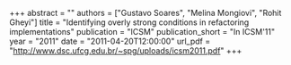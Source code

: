 +++
abstract = ""
authors = ["Gustavo Soares", "Melina Mongiovi", "Rohit Gheyi"]
title = "Identifying overly strong conditions in refactoring implementations"
publication = "ICSM"
publication_short = "In ICSM'11" 
year = "2011"
date = "2011-04-20T12:00:00"
url_pdf = "http://www.dsc.ufcg.edu.br/~spg/uploads/icsm2011.pdf"
+++